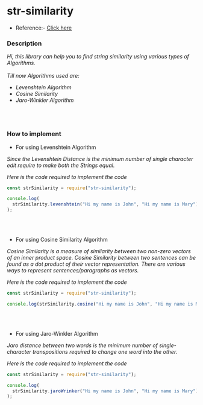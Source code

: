 # str-similarity

- Reference:- <a href="https://sumn2u.medium.com/string-similarity-comparision-in-js-with-examples-4bae35f13968">Click here</a>

### Description

<p>
<em>
Hi, this library can help you to find string similarity using various types of Algorithms.
<br>
<br>
Till now Algorithms used are:

- Levenshtein Algorithm
- Cosine Similarity
- Jaro-Winkler Algorithm
</em>
</p>

<br>
<br>

### How to implement

- For using Levenshtein Algorithm
<p>
<em>
Since the Levenshtein Distance is the minimum number of single character edit require to make both the Strings equal.

Here is the code required to implement the code
</em>

</p>

```javascript
const strSimilarity = require("str-similarity");

console.log(
  strSimilarity.levenshtein("Hi my name is John", "Hi my name is Mary")
);
```

<br>
<br>

- For using Cosine Similarity Algorithm
<p>
<em>
Cosine Similarity is a measure of similarity between two non-zero vectors of an inner product space.
Cosine Similarity between two sentences can be found as a dot product of their vector representation. There are various ways to represent sentences/paragraphs as vectors.

Here is the code required to implement the code
</em>

</p>

```javascript
const strSimilarity = require("str-similarity");

console.log(strSimilarity.cosine("Hi my name is John", "Hi my name is Mary"));
```

<br>
<br>

- For using Jaro-Winkler Algorithm
<p>
<em>
Jaro distance between two words is the minimum number of single-character transpositions required to change one word into the other.

Here is the code required to implement the code
</em>

</p>

```javascript
const strSimilarity = require("str-similarity");

console.log(
  strSimilarity.jaroWrinker("Hi my name is John", "Hi my name is Mary")
);
```
